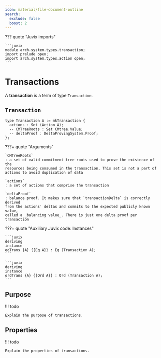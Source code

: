 ```yaml
---
icon: material/file-document-outline
search:
  exclude: false
  boost: 2
---
```


??? quote "Juvix imports"

    ```juvix
    module arch.system.types.transaction;
    import prelude open;
    import arch.system.types.action open;
    ```

# Transactions

A **transaction** is a term of type `Transaction`.

## `Transaction`

```juvix
type Transaction A := mkTransaction {
  actions : Set (Action A);
  -- CMTreeRoots : Set CMtree.Value;
  -- deltaProof : DeltaProvingSystem.Proof;
};
```

???+ quote "Arguments"

    `CMTreeRoots`
    : a set of valid commitment tree roots used to prove the existence of the
    resources being consumed in the transaction. This set is not a part of
    actions to avoid duplication of data

    `actions`
    : a set of actions that comprise the transaction

    `deltaProof`
    : balance proof. It makes sure that `transactionDelta` is correctly derived
    from the actions' deltas and commits to the expected publicly known value,
    called a _balancing value_. There is just one delta proof per transaction

???+ quote "Auxiliary Juvix code: Instances"

    ```juvix
    deriving
    instance
    eqTrans {A} {{Eq A}} : Eq (Transaction A);
    ```

    ```juvix
    deriving
    instance
    ordTrans {A} {{Ord A}} : Ord (Transaction A);
    ```

## Purpose

!!! todo

    Explain the purpose of transactions.

## Properties

!!! todo

    Explain the properties of transactions.

<!--

## Interface

2. `compose(Transaction, Transaction) -> Transaction`
3. `verify(Transaction) -> Bool`
4. `delta(Transaction) -> DeltaHash`

## `create`
Given a set of roots and a set of actions, a transaction is formed as follows:

1. `tx.CMTreeRoots = CMTreeRoots`
2. `tx.actions = actions`
3. `tx.transactionDelta = sum(action.Delta() for action in actions)`
4. `tx.deltaProof = DeltaProvingSystem(deltaProvingKey, deltaInstance, deltaWitness)`


## `compose`

Having two transactions `tx1` and `tx2`, their composition `compose(tx1, tx2)` is defined as a transaction `tx`, where:

1. `tx.CMTreeRoots = Set.union(tx1.CMTreeRoots, tx2.CMTreeRoots)`
2. `tx.actions = Set.union(tx1.actions, tx2.actions)`
3. `tx.deltaProof = DeltaProvingSystem.aggregate(tx1.deltaProof, tx2.deltaProof)`
4. `tx.transactionDelta = tx1.transactionDelta + tx2.transactionDelta`

!!! note
    When composing transactions, action sets are simply united without composing the actions themselves. For example, composing a transaction with two actions and another transaction with three actions will result in a transaction with five actions.

## `verify`

A transaction is considered _valid_ if the following statements hold:

Checks that do not require access to global structures:

1. all actions in the transaction are valid, as defined per [[Action#`verify` | action validity rules]]
1. actions partition the state change induced by the transaction:
  1. there is no resource created more than once across actions
  2. there is no resource consumed more than once across actions
3. `deltaProof` is valid

Checks that require access to global `CMTree` and `NullifierSet`:

1. each created resource wasn't created in prior transactions
2. each consumed resource wasn't consumed in prior transactions

A transaction is *executable* if it is valid and `transactionDelta` commits to
the expected balancing value.

## `delta`

Transaction delta is a hash of _transaction balance_ - the total quantity change
per resource kind induced by the transaction. It isn't computed from the
transaction balance directly by applying a hash function to it, but rather by
using the homomoprhic properties of `deltaHash`: adding action deltas together
results in transaction delta.

-->